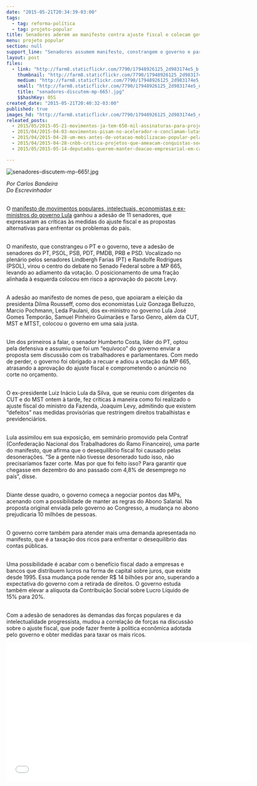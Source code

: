 ```yaml
---
date: "2015-05-21T20:34:39-03:00"
tags:
  - tag: reforma-política
  - tag: projeto-popular
title: Senadores aderem ao manifesto contra ajuste fiscal e colocam governo em saia justa
menu: projeto popular
section: null
support_line: "Senadores assumem manifesto, constrangem o governo e paralisam votação do ajuste. Taxação de grandes fortunas pode entrar em pauta."
layout: post
files:
  - link: "http://farm8.staticflickr.com/7790/17948926125_2d983174e5_b.jpg"
    thumbnail: "http://farm8.staticflickr.com/7790/17948926125_2d983174e5_t.jpg"
    medium: "http://farm8.staticflickr.com/7790/17948926125_2d983174e5_z.jpg"
    small: "http://farm8.staticflickr.com/7790/17948926125_2d983174e5_n.jpg"
    title: "senadores-discutem-mp-665!.jpg"
    $$hashKey: 05S
created_date: "2015-05-21T20:40:32-03:00"
published: true
images_hd: "http://farm8.staticflickr.com/7790/17948926125_2d983174e5_n.jpg"
releated_posts:
  - 2015/05/2015-05-21-movimentos-ja-tem-650-mil-assinaturas-para-projeto-popular-de-reforma-politica.md
  - 2015/04/2015-04-03-movimentos-pisam-no-acelerador-e-conclamam-lutas-sociais-para-cobrar-o-governo-e-encarar-a-direita.md
  - 2015/04/2015-04-28-um-mes-antes-de-votacao-mobilizacao-popular-pela-reforma-politica-e-intensificada.md
  - 2015/04/2015-04-28-cnbb-critica-projetos-que-ameacam-conquistas-sociais-e-direitos-de-trabalhadores.md
  - 2015/05/2015-05-14-deputados-querem-manter-doacao-empresarial-em-campanhas.md

---
```

<p><img alt="senadores-discutem-mp-665!.jpg" src="http://farm8.staticflickr.com/7790/17948926125_2d983174e5_b.jpg" /></p>

<p><em>Por Carlos Bandeira<br />
Do Escrevinhador&nbsp;</em></p>

<p><br />
O <a href="http://www.mst.org.br/2015/05/21/movimentos-sociais-lancam-manifesto-contra-ajuste-fiscal.html" target="_blank">manifesto de movimentos populares, intelectuais, economistas e ex-ministros do governo Lula</a> ganhou a ades&atilde;o de 11 senadores, que expressaram as cr&iacute;ticas &agrave;s medidas do ajuste fiscal e as propostas alternativas para enfrentar os problemas do pa&iacute;s.</p>

<p><br />
O manifesto, que constrangeu o PT e o governo, teve a ades&atilde;o de senadores do PT, PSOL, PSB, PDT, PMDB, PRB e PSD. Vocalizado no plen&aacute;rio pelos senadores Lindbergh Farias (PT) e Randolfe Rodrigues (PSOL), virou o centro do debate no Senado Federal sobre a MP 665, levando ao adiamento da vota&ccedil;&atilde;o. O posicionamento de uma fra&ccedil;&atilde;o alinhada &agrave; esquerda colocou em risco a aprova&ccedil;&atilde;o do pacote Levy.</p>

<p><br />
A ades&atilde;o ao manifesto de nomes de peso, que apoiaram a elei&ccedil;&atilde;o da presidenta Dilma Rousseff, como dos economistas Luiz Gonzaga Belluzzo, Marcio Pochmann, Leda Paulani, dos ex-ministro no governo Lula Jos&eacute; Gomes Tempor&atilde;o, Samuel Pinheiro Guimar&atilde;es e Tarso Genro, al&eacute;m da CUT, MST e MTST, colocou o governo em uma saia justa.</p>

<p><br />
Um dos primeiros a falar, o senador Humberto Costa, l&iacute;der do PT, optou pela defensiva e assumiu que foi um &ldquo;equ&iacute;voco&rdquo; do governo enviar a proposta sem discuss&atilde;o com os trabalhadores e parlamentares. Com medo de perder, o governo foi obrigado a recuar e adiou a vota&ccedil;&atilde;o da MP 665, atrasando a aprova&ccedil;&atilde;o do ajuste fiscal e comprometendo o an&uacute;ncio no corte no or&ccedil;amento.</p>

<p><br />
O ex-presidente Luiz In&aacute;cio Lula da Silva, que se reuniu com dirigentes da CUT e do MST ontem &agrave; tarde, fez cr&iacute;ticas &agrave; maneira como foi realizado o ajuste fiscal do ministro da Fazenda, Joaquim Levy, admitindo que existem &ldquo;defeitos&rdquo; nas medidas provis&oacute;rias que restringem direitos trabalhistas e previdenci&aacute;rios.</p>

<p><br />
Lula assimilou em sua exposi&ccedil;&atilde;o, em semin&aacute;rio promovido pela Contraf (Confedera&ccedil;&atilde;o Nacional dos Trabalhadores do Ramo Financeiro), uma parte do manifesto, que afirma que o desequil&iacute;brio fiscal foi causado pelas desonera&ccedil;&otilde;es. &ldquo;Se a gente n&atilde;o tivesse desonerado tudo isso, n&atilde;o precisar&iacute;amos fazer corte. Mas por que foi feito isso? Para garantir que chegasse em dezembro do ano passado com 4,8% de desemprego no pa&iacute;s&rdquo;, disse.</p>

<p><br />
Diante desse quadro, o governo come&ccedil;a a negociar pontos das MPs, acenando com a possibilidade de manter as regras do Abono Salarial. Na proposta original enviada pelo governo ao Congresso, a mudan&ccedil;a no abono prejudicaria 10 milh&otilde;es de pessoas.</p>

<p><br />
O governo corre tamb&eacute;m para atender mais uma demanda apresentada no manifesto, que &eacute; a taxa&ccedil;&atilde;o dos ricos para enfrentar o desequil&iacute;brio das contas p&uacute;blicas.</p>

<p><br />
Uma possibilidade &eacute; acabar com o benef&iacute;cio fiscal dado a empresas e bancos que distribuem lucros na forma de capital sobre juros, que existe desde 1995. Essa mudan&ccedil;a pode render R$ 14 bilh&otilde;es por ano, superando a expectativa do governo com a retirada de direitos. O governo estuda tamb&eacute;m elevar a al&iacute;quota da Contribui&ccedil;&atilde;o Social sobre Lucro L&iacute;quido de 15% para 20%.</p>

<p><br />
Com a ades&atilde;o de senadores &agrave;s demandas das for&ccedil;as populares e da intelectualidade progressista, mudou a correla&ccedil;&atilde;o de for&ccedil;as na discuss&atilde;o sobre o ajuste fiscal, que pode fazer frente &agrave; pol&iacute;tica econ&ocirc;mica adotada pelo governo e obter medidas para taxar os mais ricos.</p>

<p><iframe allowfullscreen="" frameborder="0" height="360" src="//www.youtube.com/embed/o4_wBLkF72I" width="640"></iframe></p>
